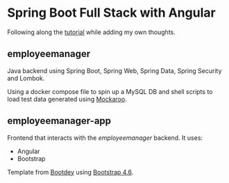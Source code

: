 # Spring Boot Full Stack with Angular

Following along the [tutorial](https://www.youtube.com/watch?v=Gx4iBLKLVHk) while adding my own thoughts.

## employeemanager

Java backend using Spring Boot, Spring Web, Spring Data, Spring Security and Lombok.

Using a docker compose file to spin up a MySQL DB and shell scripts to load test data generated using [Mockaroo](https://www.mockaroo.com/).

## employeemanager-app

Frontend that interacts with the *employeemanager* backend. It uses:
* Angular
* Bootstrap

Template from [Bootdey](https://www.bootdey.com/snippets/view/bs4-contact-cards) using [Bootstrap 4.6](https://getbootstrap.com/docs/4.6/getting-started/introduction/).